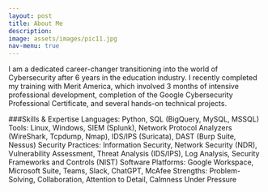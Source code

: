 ```yaml
---
layout: post
title: About Me
description: 
image: assets/images/pic11.jpg
nav-menu: true
---
```


I am a dedicated career-changer transitioning into the world of Cybersecurity after 6 years in the education industry. I recently completed my training with Merit America, which involved 3 months of intensive professional development, completion of the Google Cybersecurity Professional Certificate, and several hands-on technical projects.

###Skills & Expertise
Languages: Python, SQL (BigQuery, MySQL, MSSQL)
Tools: Linux, Windows, SIEM (Splunk), Network Protocol Analyzers (WireShark, Tcpdump, Nmap), IDS/IPS (Suricata), DAST (Burp Suite, Nessus) 
Security Practices: Information Security, Network Security (NDR), Vulnerability Assessment, Threat Analysis (IDS/IPS), Log Analysis, Security Frameworks and Controls (NIST)
Software Platforms: Google Workspace, Microsoft Suite, Teams, Slack, ChatGPT, McAfee
Strengths: Problem-Solving, Collaboration, Attention to Detail, Calmness Under Pressure
